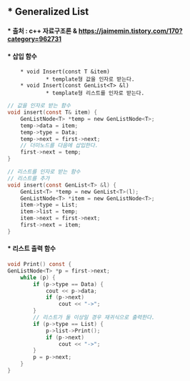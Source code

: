 ## * Generalized List
#### * 출처 : c++ 자료구조론 & https://jaimemin.tistory.com/170?category=962731   

#### * 삽입 함수
		* void Insert(const T &item)
				* template형 값을 인자로 받는다.
		* void Insert(const GenList<T> &l)
				* template형 리스트를 인자로 받는다.

```c
// 값을 인자로 받는 함수
void insert(const T& item) {
	GenListNode<T> *temp = new GenListNode<T>;
	temp->data = item;
	temp->type = Data;
	temp->next = first->next;
	// 더미노드를 다음에 삽입한다.
	first->next = temp;
}
```

```c
// 리스트를 인자로 받는 함수
// 리스트를 추가
void insert(const GenList<T> &l) {
	GenList<T> *temp = new GenList<T>(l);
	GenListNode<T> *item = new GenListNode<T>;
	item->type = List;
	item->list = temp;
	item->next = first->next;
	first->next = item;
}
```

#### * 리스트 출력 함수
```c
void Print() const {
GenListNode<T> *p = first->next;
	while (p) {
		if (p->type == Data) {
			cout << p->data;
			if (p->next)
				cout << "->";
		}
		// 리스트가 둘 이상일 경우 재귀식으로 출력한다.
		if (p->type == List) {
			p->list->Print();
			if (p->next)
				cout << "->";
		}
		p = p->next;
	}
}
```